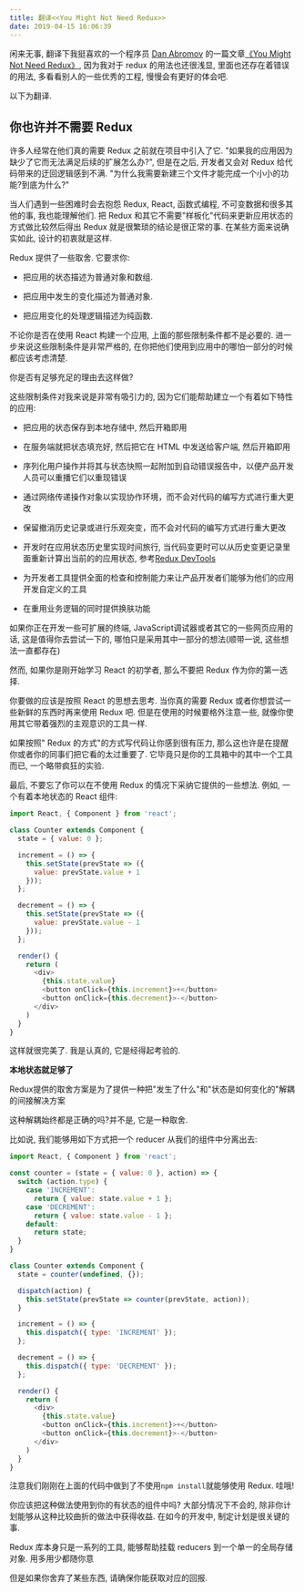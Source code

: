 ```yaml
---
title: 翻译<<You Might Not Need Redux>>
date: 2019-04-15 16:06:39
---
```


闲来无事, 翻译下我挺喜欢的一个程序员 [Dan Abromov](https://overreacted.io/) 的一篇文章[《You Might Not Need Redux》](https://medium.com/@dan_abramov/you-might-not-need-redux-be46360cf367), 因为我对于 redux 的用法也还很浅显, 里面也还存在着错误的用法, 多看看别人的一些优秀的工程, 慢慢会有更好的体会吧.

以下为翻译.

<!-- more -->

## 你也许并不需要 Redux

许多人经常在他们真的需要 Redux 之前就在项目中引入了它. "如果我的应用因为缺少了它而无法满足后续的扩展怎么办?", 但是在之后, 开发者又会对 Redux 给代码带来的迂回逻辑感到不满. "为什么我需要新建三个文件才能完成一个小小的功能?到底为什么?"

当人们遇到一些困难时会去抱怨 Redux, React, 函数式编程, 不可变数据和很多其他的事, 我也能理解他们. 把 Redux 和其它不需要"样板化"代码来更新应用状态的方式做比较然后得出 Redux 就是很繁琐的结论是很正常的事. 在某些方面来说确实如此, 设计的初衷就是这样.

Redux 提供了一些取舍. 它要求你:

- 把应用的状态描述为普通对象和数组.

- 把应用中发生的变化描述为普通对象.

- 把应用变化的处理逻辑描述为纯函数.

不论你是否在使用 React 构建一个应用, 上面的那些限制条件都不是必要的. 进一步来说这些限制条件是非常严格的, 在你把他们使用到应用中的哪怕一部分的时候都应该考虑清楚.

你是否有足够充足的理由去这样做?

这些限制条件对我来说是非常有吸引力的, 因为它们能帮助建立一个有着如下特性的应用:

- 把应用的状态保存到本地存储中, 然后开箱即用

- 在服务端就把状态填充好, 然后把它在 HTML 中发送给客户端, 然后开箱即用

- 序列化用户操作并将其与状态快照一起附加到自动错误报告中，以便产品开发人员可以重播它们以重现错误

- 通过网络传递操作对象以实现协作环境，而不会对代码的编写方式进行重大更改

- 保留撤消历史记录或进行乐观突变，而不会对代码的编写方式进行重大更改

- 开发时在应用状态历史里实现时间旅行, 当代码变更时可以从历史变更记录里面重新计算出当前的的应用状态, 参考[Redux DevTools](https://github.com/reduxjs/redux-devtools)

- 为开发者工具提供全面的检查和控制能力来让产品开发者们能够为他们的应用开发自定义的工具

- 在重用业务逻辑的同时提供换肤功能

如果你正在开发一些可扩展的终端, JavaScript调试器或者其它的一些网页应用的话, 这是值得你去尝试一下的, 哪怕只是采用其中一部分的想法(顺带一说, 这些想法一直都存在)

然而, 如果你是刚开始学习 React 的初学者, 那么不要把 Redux 作为你的第一选择.

你要做的应该是按照 React 的思想去思考. 当你真的需要 Redux 或者你想尝试一些新鲜的东西时再来使用 Redux 吧. 但是在使用的时候要格外注意一些, 就像你使用其它带着强烈的主观意识的工具一样.

如果按照" Redux 的方式"的方式写代码让你感到很有压力, 那么这也许是在提醒你或者你的同事们把它看的太过重要了. 它毕竟只是你的工具箱中的其中一个工具而已, 一个略带疯狂的实验.

最后, 不要忘了你可以在不使用 Redux 的情况下采纳它提供的一些想法. 例如, 一个有着本地状态的 React 组件:

```js
import React, { Component } from 'react';

class Counter extends Component {
  state = { value: 0 };

  increment = () => {
    this.setState(prevState => ({
      value: prevState.value + 1
    }));
  };

  decrement = () => {
    this.setState(prevState => ({
      value: prevState.value - 1
    }));
  };

  render() {
    return (
      <div>
        {this.state.value}
        <button onClick={this.increment}>+</button>
        <button onClick={this.decrement}>-</button>
      </div>
    )
  }
}
```
这样就很完美了. 我是认真的, 它是经得起考验的.

**本地状态就足够了**

Redux提供的取舍方案是为了提供一种把"发生了什么"和"状态是如何变化的"解耦的间接解决方案

这种解耦始终都是正确的吗?并不是, 它是一种取舍.

比如说, 我们能够用如下方式把一个 reducer 从我们的组件中分离出去:

```js
import React, { Component } from 'react';

const counter = (state = { value: 0 }, action) => {
  switch (action.type) {
    case 'INCREMENT':
      return { value: state.value + 1 };
    case 'DECREMENT':
      return { value: state.value - 1 };
    default:
      return state;
  }
}

class Counter extends Component {
  state = counter(undefined, {});

  dispatch(action) {
    this.setState(prevState => counter(prevState, action));
  }

  increment = () => {
    this.dispatch({ type: 'INCREMENT' });
  };

  decrement = () => {
    this.dispatch({ type: 'DECREMENT' });
  };

  render() {
    return (
      <div>
        {this.state.value}
        <button onClick={this.increment}>+</button>
        <button onClick={this.decrement}>-</button>
      </div>
    )
  }
}
```

注意我们刚刚在上面的代码中做到了不使用`npm install`就能够使用 Redux. 哇哦!

你应该把这种做法使用到你的有状态的组件中吗? 大部分情况下不会的, 除非你计划能够从这种比较曲折的做法中获得收益. 在如今的开发中, 制定计划是很关键的事.

Redux 库本身只是一系列的工具, 能够帮助挂载 reducers 到一个单一的全局存储对象. 用多用少都随你意

但是如果你舍弃了某些东西, 请确保你能获取对应的回报.
